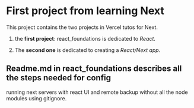 # First project from learning Next

This project contains the two projects in Vercel tutos for Next.

1. the **first project**: react_foundations is dedicated to *React*.

2. The **second one** is dedicated to creating a *React/Next app*.

## Readme.md in react_foundations describes all the steps needed for config
running next servers with react UI and remote backup without all the node modules using gitignore. 
